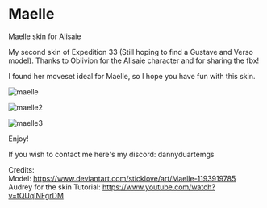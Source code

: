 # Maelle
Maelle skin for Alisaie

My second skin of Expedition 33 (Still hoping to find a Gustave and Verso model). Thanks to Oblivion for the Alisaie character and for sharing the fbx!

I found her moveset ideal for Maelle, so I hope you have fun with this skin.

![maelle](https://github.com/user-attachments/assets/2537192e-a6b9-4077-afcd-d6eb96aae81e)

![maelle2](https://github.com/user-attachments/assets/5c36cbc8-5a00-4a41-8217-e24b4ef3b509)

![maelle3](https://github.com/user-attachments/assets/86cbdc77-52c7-4760-b3c6-c2f5cc348c24)

Enjoy!

If you wish to contact me here's my discord: dannyduartemgs <br />

Credits: <br />
Model: https://www.deviantart.com/sticklove/art/Maelle-1193919785 <br />
Audrey for the skin Tutorial: https://www.youtube.com/watch?v=tQUqlNFgrDM <br />
